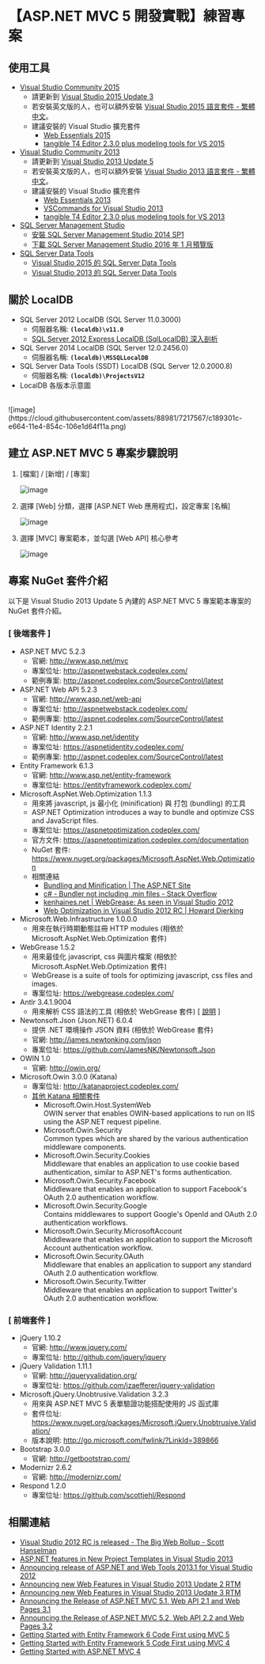 【ASP.NET MVC 5 開發實戰】練習專案
==================================

使用工具
--------

- [Visual Studio Community 2015](https://go.microsoft.com/fwlink/?LinkId=691978&clcid=0x404)
  - 請更新到 [Visual Studio 2015 Update 3](https://www.visualstudio.com/zh-tw/news/releasenotes/vs2015-update3-vs)
  - 若安裝英文版的人，也可以額外安裝 [Visual Studio 2015 語言套件 - 繁體中文](https://www.microsoft.com/zh-tw/download/details.aspx?id=48157)。
  - 建議安裝的 Visual Studio 擴充套件
    - [Web Essentials 2015](http://vswebessentials.com/)
    - [tangible T4 Editor 2.3.0 plus modeling tools for VS 2015](https://visualstudiogallery.msdn.microsoft.com/784cf592-b797-4d4d-ad33-331fcf63faad)
- [Visual Studio Community 2013](http://go.microsoft.com/fwlink/?LinkId=532495&clcid=0x409)
  - 請更新到 [Visual Studio 2013 Update 5](https://www.visualstudio.com/news/vs2013-update5-vs)
  - 若安裝英文版的人，也可以額外安裝 [Visual Studio 2013 語言套件 - 繁體中文](http://go.microsoft.com/fwlink/?LinkID=320680&clcid=0x404)。
  - 建議安裝的 Visual Studio 擴充套件
    - [Web Essentials 2013](http://vswebessentials.com/)
    - [VSCommands for Visual Studio 2013](http://vscommands.squaredinfinity.com/features)
    - [tangible T4 Editor 2.3.0 plus modeling tools for VS 2013](https://visualstudiogallery.msdn.microsoft.com/6d1223ca-5e52-49d0-a489-910f9b76396e)
- [SQL Server Management Studio](https://msdn.microsoft.com/zh-tw/library/mt238290.aspx)
    - [安裝 SQL Server Management Studio 2014 SP1](http://download.microsoft.com/download/1/5/6/156992E6-F7C7-4E55-833D-249BD2348138/ENU/x86/SQLManagementStudio_x86_ENU.exe)
    - [下載 SQL Server Management Studio 2016 年 1 月預覽版](http://go.microsoft.com/fwlink/?LinkID=724126)
- [SQL Server Data Tools](https://msdn.microsoft.com/zh-tw/library/mt204009.aspx)
    - [Visual Studio 2015 的 SQL Server Data Tools](http://go.microsoft.com/fwlink/?LinkID=619253)
    - [Visual Studio 2013 的 SQL Server Data Tools](https://msdn.microsoft.com/dn864412)

關於 LocalDB
------------
  
* SQL Server 2012 LocalDB (SQL Server 11.0.3000)
	* 伺服器名稱: **``(localdb)\v11.0``**
	*  [SQL Server 2012 Express LocalDB (SqlLocalDB) 深入剖析](http://blog.miniasp.com/post/2012/09/03/SQL-Server-2012-Express-LocalDB-Quick-Start.aspx)
* SQL Server 2014 LocalDB (SQL Server 12.0.2456.0)
	* 伺服器名稱: **``(localdb)\MSSQLLocalDB``**
* SQL Server Data Tools (SSDT) LocalDB (SQL Server 12.0.2000.8)
	* 伺服器名稱: **``(localdb)\ProjectsV12``**
* LocalDB 各版本示意圖
<br>
  ![image](https://cloud.githubusercontent.com/assets/88981/7217567/c189301c-e664-11e4-854c-106e1d64f11a.png)


建立 ASP.NET MVC 5 專案步驟說明
-------------------------------

1. [檔案] / [新增] / [專案]

	![image](https://cloud.githubusercontent.com/assets/88981/4964338/795bee9c-6793-11e4-9e8d-ebc2026c8dfa.png)

2. 選擇 [Web] 分類，選擇 [ASP.NET Web 應用程式]，設定專案 [名稱]

	![image](https://cloud.githubusercontent.com/assets/88981/4964335/45a716c6-6793-11e4-9c8a-fecf11e41ea0.png)

3. 選擇 [MVC] 專案範本，並勾選 [Web API] 核心參考

	![image](https://cloud.githubusercontent.com/assets/88981/4964334/4226a9e4-6793-11e4-830f-9b334af7d0f0.png)

專案 NuGet 套件介紹
-------------------

以下是 Visual Studio 2013 Update 5 內建的 ASP.NET MVC 5 專案範本專案的 NuGet 套件介紹。

### [ 後端套件 ]

* ASP.NET MVC 5.2.3
  - 官網: http://www.asp.net/mvc
  - 專案位址: http://aspnetwebstack.codeplex.com/
  - 範例專案: http://aspnet.codeplex.com/SourceControl/latest
* ASP.NET Web API 5.2.3
  - 官網: http://www.asp.net/web-api
  - 專案位址: http://aspnetwebstack.codeplex.com/
  - 範例專案: http://aspnet.codeplex.com/SourceControl/latest
* ASP.NET Identity 2.2.1
  - 官網: http://www.asp.net/identity
  - 專案位址: https://aspnetidentity.codeplex.com/
  - 範例專案: http://aspnet.codeplex.com/SourceControl/latest
* Entity Framework 6.1.3
  - 官網: http://www.asp.net/entity-framework
  - 專案位址: https://entityframework.codeplex.com/
* Microsoft.AspNet.Web.Optimization 1.1.3
  - 用來將 javascript, js 最小化 (minification) 與 打包 (bundling) 的工具
  - ASP.NET Optimization introduces a way to bundle and optimize CSS and JavaScript files.
  - 專案位址: https://aspnetoptimization.codeplex.com/
  - 官方文件: https://aspnetoptimization.codeplex.com/documentation
  - NuGet 套件: https://www.nuget.org/packages/Microsoft.AspNet.Web.Optimization
  - 相關連結
    * [Bundling and Minification | The ASP.NET Site](http://www.asp.net/mvc/overview/performance/bundling-and-minification)
    * [c# - Bundler not including .min files - Stack Overflow](http://stackoverflow.com/questions/11980458/bundler-not-including-min-files)
    * [kenhaines.net | WebGrease: As seen in Visual Studio 2012](http://kenhaines.net/post/2012/06/09/WebGrease-As-seen-in-Visual-Studio-2012.aspx)
    * [Web Optimization in Visual Studio 2012 RC | Howard Dierking](http://codebetter.com/howarddierking/2012/06/04/web-optimization-in-visual-studio-2012-rc/)
* Microsoft.Web.Infrastructure 1.0.0.0
  - 用來在執行時期動態註冊 HTTP modules (相依於 Microsoft.AspNet.Web.Optimization 套件)
* WebGrease 1.5.2
  - 用來最佳化 javascript, css 與圖片檔案 (相依於 Microsoft.AspNet.Web.Optimization 套件)
  - WebGrease is a suite of tools for optimizing javascript, css files and images.
  - 專案位址: https://webgrease.codeplex.com/
* Antlr 3.4.1.9004
  - 用來解析 CSS 語法的工具 (相依於 WebGrease 套件) [ [說明](http://stackoverflow.com/questions/20412234/what-is-the-purpose-of-antlr-package-in-visual-studio-2013-asp-net-project) ]
* Newtonsoft.Json (Json.NET) 6.0.4
  - 提供 .NET 環境操作 JSON 資料 (相依於 WebGrease 套件)
  - 官網: http://james.newtonking.com/json
  - 專案位址: https://github.com/JamesNK/Newtonsoft.Json
* OWIN 1.0
  - 官網: http://owin.org/
* Microsoft.Owin 3.0.0 (Katana)
  - 專案位址: http://katanaproject.codeplex.com/
  - [其他 Katana 相關套件](http://katanaproject.codeplex.com/wikipage?title=Packages)
  	- Microsoft.Owin.Host.SystemWeb<br>
  	  OWIN server that enables OWIN-based applications to run on IIS using the ASP.NET request pipeline.
	- Microsoft.Owin.Security<br>
	  Common types which are shared by the various authentication middleware components.
	- Microsoft.Owin.Security.Cookies<br>
	  Middleware that enables an application to use cookie based authentication, similar to ASP.NET's forms authentication.
	- Microsoft.Owin.Security.Facebook<br>
	  Middleware that enables an application to support Facebook's OAuth 2.0 authentication workflow.
	- Microsoft.Owin.Security.Google<br>
	  Contains middlewares to support Google's OpenId and OAuth 2.0 authentication workflows.
	- Microsoft.Owin.Security.MicrosoftAccount<br>
	  Middleware that enables an application to support the Microsoft Account authentication workflow.
	- Microsoft.Owin.Security.OAuth<br>
	  Middleware that enables an application to support any standard OAuth 2.0 authentication workflow.
	- Microsoft.Owin.Security.Twitter<br>
	  Middleware that enables an application to support Twitter's OAuth 2.0 authentication workflow.

### [ 前端套件 ]

* jQuery 1.10.2
	* 官網: http://www.jquery.com/
	* 專案位址: http://github.com/jquery/jquery 
* jQuery Validation 1.11.1
	* 官網: http://jqueryvalidation.org/
	* 專案位址: https://github.com/jzaefferer/jquery-validation 
* Microsoft.jQuery.Unobtrusive.Validation 3.2.3
	* 用來與 ASP.NET MVC 5 表單驗證功能搭配使用的 JS 函式庫
	* 套件位址: https://www.nuget.org/packages/Microsoft.jQuery.Unobtrusive.Validation/
	* 版本說明: http://go.microsoft.com/fwlink/?LinkId=389866  
* Bootstrap 3.0.0
	* 官網: http://getbootstrap.com/
* Modernizr 2.6.2
	* 官網: http://modernizr.com/
* Respond 1.2.0
	* 專案位址: https://github.com/scottjehl/Respond 

相關連結
--------

* [Visual Studio 2012 RC is released - The Big Web Rollup - Scott Hanselman](http://www.hanselman.com/blog/VisualStudio2012RCIsReleasedTheBigWebRollup.aspx)
* [ASP.NET features in New Project Templates in Visual Studio 2013](http://blogs.msdn.com/b/webdev/archive/2013/10/16/asp-net-features-in-new-project-templates-in-visual-studio-2013.aspx)
* [Announcing release of ASP.NET and Web Tools 2013.1 for Visual Studio 2012](http://blogs.msdn.com/b/webdev/archive/2013/11/18/announcing-release-of-asp-net-and-web-tools-2013-1-for-visual-studio-2012.aspx)
* [Announcing new Web Features in Visual Studio 2013 Update 2 RTM](http://blogs.msdn.com/b/webdev/archive/2014/05/12/announcing-new-web-features-in-visual-studio-2013-update-2-rtm.aspx)
* [Announcing new Web Features in Visual Studio 2013 Update 3 RTM](http://blogs.msdn.com/b/webdev/archive/2014/08/04/announcing-new-web-features-in-visual-studio-2013-update-3-rtm.aspx)
* [Announcing the Release of ASP.NET MVC 5.1, Web API 2.1 and Web Pages 3.1](http://blogs.msdn.com/b/webdev/archive/2014/01/20/announcing-the-release-of-asp-net-mvc-5-1-asp-net-web-api-2-1-and-asp-net-web-pages-3-1.aspx)
* [Announcing the Release of ASP.NET MVC 5.2, Web API 2.2 and Web Pages 3.2](http://blogs.msdn.com/b/webdev/archive/2014/07/02/announcing-the-release-of-asp-net-mvc-5-2-web-api-2-2-and-web-pages-3-2.aspx)
* [Getting Started with Entity Framework 6 Code First using MVC 5](http://www.asp.net/mvc/overview/getting-started/getting-started-with-ef-using-mvc/creating-an-entity-framework-data-model-for-an-asp-net-mvc-application)
* [Getting Started with Entity Framework 5 Code First using MVC 4](http://www.asp.net/mvc/overview/older-versions/getting-started-with-ef-5-using-mvc-4/creating-an-entity-framework-data-model-for-an-asp-net-mvc-application)
* [Getting Started with ASP.NET MVC 4](http://www.asp.net/mvc/overview/older-versions/getting-started-with-aspnet-mvc4/intro-to-aspnet-mvc-4)
